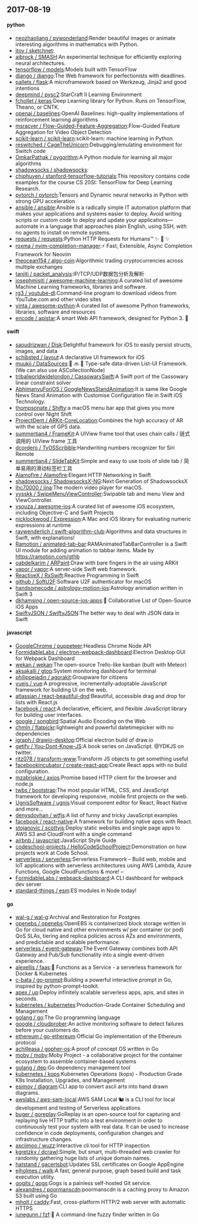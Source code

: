 ## 2017-08-19

#### python
* [neozhaoliang / pywonderland](https://github.com/neozhaoliang/pywonderland):Render beautiful images or animate interesting algorithms in mathematics with Python.
* [jtoy / sketchnet](https://github.com/jtoy/sketchnet):
* [ajbrock / SMASH](https://github.com/ajbrock/SMASH):An experimental technique for efficiently exploring neural architectures.
* [tensorflow / models](https://github.com/tensorflow/models):Models built with TensorFlow
* [django / django](https://github.com/django/django):The Web framework for perfectionists with deadlines.
* [pallets / flask](https://github.com/pallets/flask):A microframework based on Werkzeug, Jinja2 and good intentions
* [deepmind / pysc2](https://github.com/deepmind/pysc2):StarCraft II Learning Environment
* [fchollet / keras](https://github.com/fchollet/keras):Deep Learning library for Python. Runs on TensorFlow, Theano, or CNTK.
* [openai / baselines](https://github.com/openai/baselines):OpenAI Baselines: high-quality implementations of reinforcement learning algorithms
* [msracver / Flow-Guided-Feature-Aggregation](https://github.com/msracver/Flow-Guided-Feature-Aggregation):Flow-Guided Feature Aggregation for Video Object Detection
* [scikit-learn / scikit-learn](https://github.com/scikit-learn/scikit-learn):scikit-learn: machine learning in Python
* [reswitched / CageTheUnicorn](https://github.com/reswitched/CageTheUnicorn):Debugging/emulating environment for Switch code
* [OmkarPathak / pygorithm](https://github.com/OmkarPathak/pygorithm):A Python module for learning all major algorithms
* [shadowsocks / shadowsocks](https://github.com/shadowsocks/shadowsocks):
* [chiphuyen / stanford-tensorflow-tutorials](https://github.com/chiphuyen/stanford-tensorflow-tutorials):This repository contains code examples for the course CS 20SI: TensorFlow for Deep Learning Research.
* [pytorch / pytorch](https://github.com/pytorch/pytorch):Tensors and Dynamic neural networks in Python with strong GPU acceleration
* [ansible / ansible](https://github.com/ansible/ansible):Ansible is a radically simple IT automation platform that makes your applications and systems easier to deploy. Avoid writing scripts or custom code to deploy and update your applications— automate in a language that approaches plain English, using SSH, with no agents to install on remote systems.
* [requests / requests](https://github.com/requests/requests):Python HTTP Requests for Humans™ ✨ 🍰 ✨
* [roxma / nvim-completion-manager](https://github.com/roxma/nvim-completion-manager):⚡️ Fast, Extensible, Async Completion Framework for Neovim
* [theocean154 / algo-coin](https://github.com/theocean154/algo-coin):Algorithmic trading cryptocurrencies across multiple exchanges
* [tanjiti / packet_analysis](https://github.com/tanjiti/packet_analysis):IP/TCP/UDP数据包分析及解析
* [josephmisiti / awesome-machine-learning](https://github.com/josephmisiti/awesome-machine-learning):A curated list of awesome Machine Learning frameworks, libraries and software.
* [rg3 / youtube-dl](https://github.com/rg3/youtube-dl):Command-line program to download videos from YouTube.com and other video sites
* [vinta / awesome-python](https://github.com/vinta/awesome-python):A curated list of awesome Python frameworks, libraries, software and resources
* [encode / apistar](https://github.com/encode/apistar):A smart Web API framework, designed for Python 3. 🌟

#### swift
* [saoudrizwan / Disk](https://github.com/saoudrizwan/Disk):Delightful framework for iOS to easily persist structs, images, and data
* [schibsted / layout](https://github.com/schibsted/layout):A declarative UI framework for iOS
* [muukii / DataSources](https://github.com/muukii/DataSources):💾 🔜 📱 Type-safe data-driven List-UI Framework. (We can also use ASCollectionNode)
* [tribalworldwidelondon / CassowarySwift](https://github.com/tribalworldwidelondon/CassowarySwift):A Swift port of the Cassowary linear constraint solver
* [AbhimanyuForiOS / GoogleNewsStandAnimation](https://github.com/AbhimanyuForiOS/GoogleNewsStandAnimation):It is same like Google News Stand Animation with Customise Configuration file in Swift iOS Technology.
* [thompsonate / Shifty](https://github.com/thompsonate/Shifty):a macOS menu bar app that gives you more control over Night Shift
* [ProjectDent / ARKit-CoreLocation](https://github.com/ProjectDent/ARKit-CoreLocation):Combines the high accuracy of AR with the scale of GPS data.
* [summertian4 / FrameKit](https://github.com/summertian4/FrameKit):A UIView frame tool that uses chain calls / 链式调用的 UIView frame 工具
* [dcordero / TvOSScribble](https://github.com/dcordero/TvOSScribble):Handwriting numbers recognizer for Siri Remote
* [summertian4 / SlideTabKit](https://github.com/summertian4/SlideTabKit):Simple and easy to use tools of slide tab / 简单易用的滑动标签栏工具
* [Alamofire / Alamofire](https://github.com/Alamofire/Alamofire):Elegant HTTP Networking in Swift
* [shadowsocks / ShadowsocksX-NG](https://github.com/shadowsocks/ShadowsocksX-NG):Next Generation of ShadowsocksX
* [lhc70000 / iina](https://github.com/lhc70000/iina):The modern video player for macOS.
* [yysskk / SwipeMenuViewController](https://github.com/yysskk/SwipeMenuViewController):Swipable tab and menu View and ViewController.
* [vsouza / awesome-ios](https://github.com/vsouza/awesome-ios):A curated list of awesome iOS ecosystem, including Objective-C and Swift Projects
* [nicklockwood / Expression](https://github.com/nicklockwood/Expression):A Mac and iOS library for evaluating numeric expressions at runtime
* [raywenderlich / swift-algorithm-club](https://github.com/raywenderlich/swift-algorithm-club):Algorithms and data structures in Swift, with explanations!
* [Ramotion / animated-tab-bar](https://github.com/Ramotion/animated-tab-bar):RAMAnimatedTabBarController is a Swift UI module for adding animation to tabbar items. Made by https://ramotion.com/gthb
* [oabdelkarim / ARPaint](https://github.com/oabdelkarim/ARPaint):Draw with bare fingers in the air using ARKit
* [vapor / vapor](https://github.com/vapor/vapor):A server-side Swift web framework.
* [ReactiveX / RxSwift](https://github.com/ReactiveX/RxSwift):Reactive Programming in Swift
* [github / SoftU2F](https://github.com/github/SoftU2F):Software U2F authenticator for macOS
* [handsomecode / astrology-motion-ios](https://github.com/handsomecode/astrology-motion-ios):Astrology animation written in Swift 3
* [dkhamsing / open-source-ios-apps](https://github.com/dkhamsing/open-source-ios-apps):📱 Collaborative List of Open-Source iOS Apps
* [SwiftyJSON / SwiftyJSON](https://github.com/SwiftyJSON/SwiftyJSON):The better way to deal with JSON data in Swift

#### javascript
* [GoogleChrome / puppeteer](https://github.com/GoogleChrome/puppeteer):Headless Chrome Node API
* [FormidableLabs / electron-webpack-dashboard](https://github.com/FormidableLabs/electron-webpack-dashboard):Electron Desktop GUI for Webpack Dashboard
* [wekan / wekan](https://github.com/wekan/wekan):The open-source Trello-like kanban (built with Meteor)
* [aksakalli / gtop](https://github.com/aksakalli/gtop):System monitoring dashboard for terminal
* [philippejadin / agorakit](https://github.com/philippejadin/agorakit):Groupware for citizens
* [vuejs / vue](https://github.com/vuejs/vue):A progressive, incrementally-adoptable JavaScript framework for building UI on the web.
* [atlassian / react-beautiful-dnd](https://github.com/atlassian/react-beautiful-dnd):Beautiful, accessible drag and drop for lists with React.js
* [facebook / react](https://github.com/facebook/react):A declarative, efficient, and flexible JavaScript library for building user interfaces.
* [google / songbird](https://github.com/google/songbird):Spatial Audio Encoding on the Web
* [chmln / flatpickr](https://github.com/chmln/flatpickr):lightweight and powerful datetimepicker with no dependencies
* [jgraph / drawio-desktop](https://github.com/jgraph/drawio-desktop):Official electron build of draw.io
* [getify / You-Dont-Know-JS](https://github.com/getify/You-Dont-Know-JS):A book series on JavaScript. @YDKJS on twitter.
* [ritz078 / transform-www](https://github.com/ritz078/transform-www):Transform JS objects to get something useful
* [facebookincubator / create-react-app](https://github.com/facebookincubator/create-react-app):Create React apps with no build configuration.
* [mzabriskie / axios](https://github.com/mzabriskie/axios):Promise based HTTP client for the browser and node.js
* [twbs / bootstrap](https://github.com/twbs/bootstrap):The most popular HTML, CSS, and JavaScript framework for developing responsive, mobile first projects on the web.
* [UgnisSoftware / ugnis](https://github.com/UgnisSoftware/ugnis):Visual component editor for React, React Native and more...
* [denysdovhan / wtfjs](https://github.com/denysdovhan/wtfjs):A list of funny and tricky JavaScript examples
* [facebook / react-native](https://github.com/facebook/react-native):A framework for building native apps with React.
* [stojanovic / scottyjs](https://github.com/stojanovic/scottyjs):Deploy static websites and single page apps to AWS S3 and CloudFront with a single command
* [airbnb / javascript](https://github.com/airbnb/javascript):JavaScript Style Guide
* [codeschool-projects / HelloCodeSchoolProject](https://github.com/codeschool-projects/HelloCodeSchoolProject):Demonstration on how projects work at Code School.
* [serverless / serverless](https://github.com/serverless/serverless):Serverless Framework – Build web, mobile and IoT applications with serverless architectures using AWS Lambda, Azure Functions, Google CloudFunctions & more! –
* [FormidableLabs / webpack-dashboard](https://github.com/FormidableLabs/webpack-dashboard):A CLI dashboard for webpack dev server
* [standard-things / esm](https://github.com/standard-things/esm):ES modules in Node today!

#### go
* [wal-g / wal-g](https://github.com/wal-g/wal-g):Archival and Restoration for Postgres
* [openebs / openebs](https://github.com/openebs/openebs):OpenEBS is containerized block storage written in Go for cloud native and other environments w/ per container (or pod) QoS SLAs, tiering and replica policies across AZs and environments, and predictable and scalable performance.
* [serverless / event-gateway](https://github.com/serverless/event-gateway):The Event Gateway combines both API Gateway and Pub/Sub functionality into a single event-driven experience.
* [alexellis / faas](https://github.com/alexellis/faas):🐳 Functions as a Service - a serverless framework for Docker & Kubernetes
* [c-bata / go-prompt](https://github.com/c-bata/go-prompt):Building a powerful interactive prompt in Go, inspired by python-prompt-toolkit.
* [apex / up](https://github.com/apex/up):Deploy infinitely scalable serverless apps, apis, and sites in seconds.
* [kubernetes / kubernetes](https://github.com/kubernetes/kubernetes):Production-Grade Container Scheduling and Management
* [golang / go](https://github.com/golang/go):The Go programming language
* [google / cloudprober](https://github.com/google/cloudprober):An active monitoring software to detect failures before your customers do.
* [ethereum / go-ethereum](https://github.com/ethereum/go-ethereum):Official Go implementation of the Ethereum protocol
* [achilleasa / gopher-os](https://github.com/achilleasa/gopher-os):A proof of concept OS written in Go
* [moby / moby](https://github.com/moby/moby):Moby Project - a collaborative project for the container ecosystem to assemble container-based systems
* [golang / dep](https://github.com/golang/dep):Go dependency management tool
* [kubernetes / kops](https://github.com/kubernetes/kops):Kubernetes Operations (kops) - Production Grade K8s Installation, Upgrades, and Management
* [esimov / diagram](https://github.com/esimov/diagram):CLI app to convert ascii arts into hand drawn diagrams.
* [awslabs / aws-sam-local](https://github.com/awslabs/aws-sam-local):AWS SAM Local 🐿 is a CLI tool for local development and testing of Serverless applications
* [buger / goreplay](https://github.com/buger/goreplay):GoReplay is an open-source tool for capturing and replaying live HTTP traffic into a test environment in order to continuously test your system with real data. It can be used to increase confidence in code deployments, configuration changes and infrastructure changes.
* [asciimoo / wuzz](https://github.com/asciimoo/wuzz):Interactive cli tool for HTTP inspection
* [kgretzky / dcrawl](https://github.com/kgretzky/dcrawl):Simple, but smart, multi-threaded web crawler for randomly gathering huge lists of unique domain names.
* [hatstand / gacertsbot](https://github.com/hatstand/gacertsbot):Updates SSL certificates on Google AppEngine
* [ejholmes / walk](https://github.com/ejholmes/walk):A fast, general purpose, graph based build and task execution utility.
* [gogits / gogs](https://github.com/gogits/gogs):Gogs is a painless self-hosted Git service.
* [alexandres / poormanscdn](https://github.com/alexandres/poormanscdn):poormanscdn is a caching proxy to Amazon S3 built using Go
* [mholt / caddy](https://github.com/mholt/caddy):Fast, cross-platform HTTP/2 web server with automatic HTTPS
* [junegunn / fzf](https://github.com/junegunn/fzf):🌸 A command-line fuzzy finder written in Go
